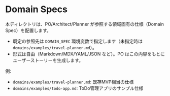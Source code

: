 # Domain Specs

本ディレクトリは、PO/Architect/Planner が参照する領域固有の仕様（Domain Spec）を配置します。

- 既定の参照先は `DOMAIN_SPEC` 環境変数で指定します（未指定時は `domains/examples/travel-planner.md`）。
- 形式は自由（Markdown/MDX/YAML/JSON など）。PO はこの内容をもとにユーザーストーリーを生成します。

例:
- `domains/examples/travel-planner.md`: 既存MVP相当の仕様
- `domains/examples/todo-app.md`: ToDo管理アプリのサンプル仕様

